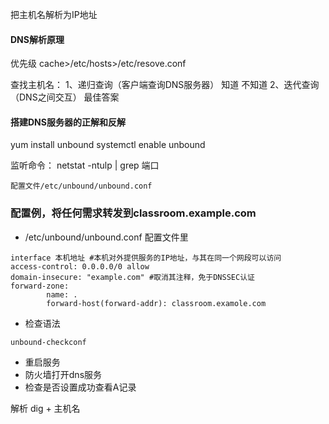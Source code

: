 把主机名解析为IP地址

#### DNS解析原理
优先级
cache>/etc/hosts>/etc/resove.conf

查找主机名：
1、递归查询（客户端查询DNS服务器）
 知道 不知道
2、迭代查询（DNS之间交互）
 最佳答案

#### 搭建DNS服务器的正解和反解

yum install unbound
systemctl enable unbound

监听命令：
netstat -ntulp | grep 端口

```
配置文件/etc/unbound/unbound.conf
```
### 配置例，将任何需求转发到classroom.example.com
* /etc/unbound/unbound.conf 配置文件里
```
interface 本机地址 #本机对外提供服务的IP地址，与其在同一个网段可以访问
access-control: 0.0.0.0/0 allow
domain-insecure: "example.com" #取消其注释，免于DNSSEC认证
forward-zone:
        name: .
        forward-host(forward-addr): classroom.examole.com
```
* 检查语法
```
unbound-checkconf
```
* 重启服务
* 防火墙打开dns服务
* 检查是否设置成功查看A记录







解析
dig + 主机名
